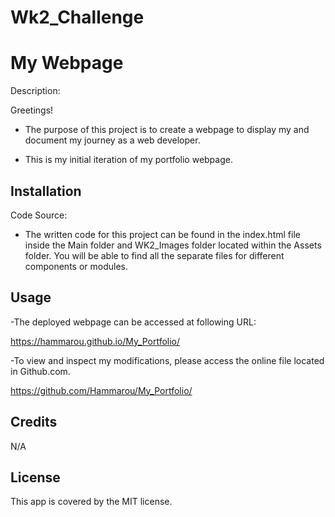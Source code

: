 # Wk2_Challenge


# My Webpage

Description:

Greetings! 

- The purpose of this project is to create a webpage to display my and document my journey as a web developer.
  
- This is my initial iteration of my portfolio webpage.


## Installation

Code Source:

- The written code for this project can be found in the index.html file inside the Main folder and WK2_Images folder located within the Assets folder.
  You will be able to find all the separate files for different components or modules.


## Usage

-The deployed webpage can be accessed at following URL:

https://hammarou.github.io/My_Portfolio/


-To view and inspect my modifications, please access the online file located in Github.com.

https://github.com/Hammarou/My_Portfolio/


## Credits

N/A

## License

This app is covered by the MIT license.
